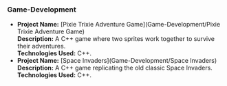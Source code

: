 ### **Game-Development**
- **Project Name:** [Pixie Trixie Adventure Game](Game-Development/Pixie Trixie Adventure Game)  
  **Description:** A C++ game where two sprites work together to survive their adventures.   
  **Technologies Used:** C++.
- **Project Name:** [Space Invaders](Game-Development/Space Invaders)  
  **Description:** A C++ game replicating the old classic Space Invaders.   
  **Technologies Used:** C++.
